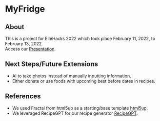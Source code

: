 # MyFridge

## About
This is a project for ElleHacks 2022 which took place February 11, 2022, to February 13, 2022.  
Access our [Presentation](https://www.canva.com/design/DAE4Gj3QXxY/share/preview?token=mbbr6ODfg2y0uqloGyu-UA&role=EDITOR&utm_content=DAE4Gj3QXxY&utm_campaign=designshare&utm_medium=link&utm_source=sharebutton#5).

## Next Steps/Future Extensions
* AI to take photos instead of manually inputting information.
* Either donate or use foods with upcoming best before dates in recipes.

## References
* We used Fractal from html5up as a starting/base template [html5up](https://html5up.net/).
* We leveraged RecipeGPT for our recipe generator [RecipeGPT](https://recipegpt.org/?fbclid=IwAR0ID9_0-oNQO0b7ekNLennwAMjm6_jgFdvbxLB3yD1ZBOh16UMShcREE0U).